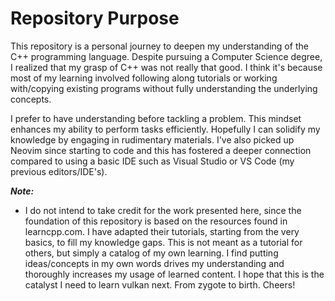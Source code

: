 # Repository Purpose

This repository is a personal journey to deepen my understanding of the C++ programming language. Despite pursuing a Computer Science degree, I realized that my grasp of C++ was not really that good. I think it's because most of my learning involved following along tutorials or working with/copying existing programs without fully understanding the underlying concepts.

I prefer to have understanding before tackling a problem. This mindset enhances my ability to perform tasks efficiently. Hopefully I can solidify my knowledge by engaging in rudimentary materials. I've also picked up Neovim since starting to code and this has fostered a deeper connection compared to using a basic IDE such as Visual Studio or VS Code (my previous editors/IDE's).

**_Note:_**
- I do not intend to take credit for the work presented here, since the foundation of this repository is based on the resources found in learncpp.com. I have adapted their tutorials, starting from the very basics, to fill my knowledge gaps. This is not meant as a tutorial for others, but simply a catalog of my own learning. I find putting ideas/concepts in my own words drives my understanding and thoroughly increases my usage of learned content. I hope that this is the catalyst I need to learn vulkan next. From zygote to birth. Cheers!
